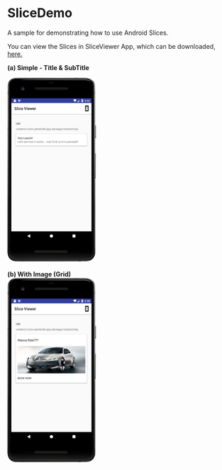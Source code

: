 # SliceDemo

A sample for demonstrating how to use Android Slices.

You can view the Slices in SliceViewer App, which can be downloaded, <a href="https://github.com/googlesamples/android-SliceViewer/releases">here.</a>

<b>(a) Simple - Title & SubTitle </b>
<br/>
<div align="left">
    <img src="/slice_out0.png" width="200px"</img> 
</div>

<br/>
<b>(b) With Image (Grid)</b><br/>
<div align="left">
    <img src="/slice_out1.png" width="200px"</img> 
</div>
